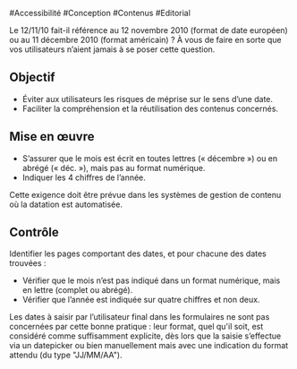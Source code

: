 
#Accessibilité #Conception #Contenus #Editorial

Le 12/11/10 fait-il référence au 12 novembre 2010 (format de date européen) ou au 11 décembre 2010 (format américain) ? À vous de faire en sorte que vos utilisateurs n’aient jamais à se poser cette question.

Objectif
--------

*   Éviter aux utilisateurs les risques de méprise sur le sens d’une date.
*   Faciliter la compréhension et la réutilisation des contenus concernés.

Mise en œuvre
-------------

*   S’assurer que le mois est écrit en toutes lettres (« décembre ») ou en abrégé (« déc. »), mais pas au format numérique.
*   Indiquer les 4 chiffres de l’année.

Cette exigence doit être prévue dans les systèmes de gestion de contenu où la datation est automatisée.

Contrôle
--------

Identifier les pages comportant des dates, et pour chacune des dates trouvées :

*   Vérifier que le mois n’est pas indiqué dans un format numérique, mais en lettre (complet ou abrégé).
*   Vérifier que l’année est indiquée sur quatre chiffres et non deux.

Les dates à saisir par l’utilisateur final dans les formulaires ne sont pas concernées par cette bonne pratique : leur format, quel qu'il soit, est considéré comme suffisamment explicite, dès lors que la saisie s’effectue via un datepicker ou bien manuellement mais avec une indication du format attendu (du type "JJ/MM/AA").

